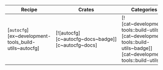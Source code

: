 | Recipe | Crates | Categories |
|--------|--------|------------|
| [`autocfg`][ex~development-tools_build-utils~autocfg] | [![autocfg][c~autocfg~docs~badge]][c~autocfg~docs] | [![cat~development-tools::build-utils][cat~development-tools::build-utils~badge]][cat~development-tools::build-utils] |
